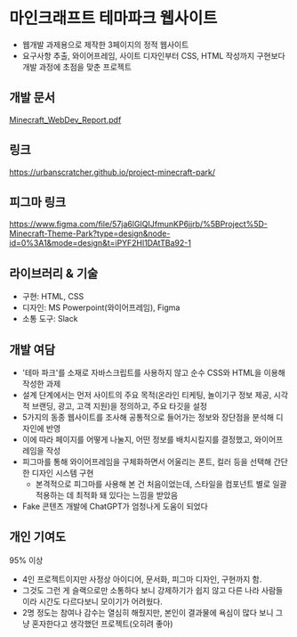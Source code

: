 # 마인크래프트 테마파크 웹사이트
- 웹개발 과제용으로 제작한 3페이지의 정적 웹사이트
- 요구사항 추출, 와이어프레임, 사이트 디자인부터 CSS, HTML 작성까지 구현보다 개발 과정에 초점을 맞춘 프로젝트

## 개발 문서
[Minecraft_WebDev_Report.pdf](https://github.com/urbanscratcher/project-minecraft-park/files/12140175/Report_fin.pdf)

## 링크
https://urbanscratcher.github.io/project-minecraft-park/

## 피그마 링크
https://www.figma.com/file/57ja6lGIQIJfmunKP6jjrb/%5BProject%5D-Minecraft-Theme-Park?type=design&node-id=0%3A1&mode=design&t=iPYF2Hl1DAtTBa92-1

## 라이브러리 & 기술
- 구현: HTML, CSS
- 디자인: MS Powerpoint(와이어프레임), Figma
- 소통 도구: Slack

## 개발 여담
- '테마 파크'를 소재로 자바스크립트를 사용하지 않고 순수 CSS와 HTML을 이용해 작성한 과제
- 설계 단계에서는 먼저 사이트의 주요 목적(온라인 티케팅, 놀이기구 정보 제공, 시각적 브랜딩, 광고, 고객 지원)을 정의하고, 주요 타깃을 설정
- 5가지의 동종 웹사이트를 조사해 공통적으로 들어가는 정보와 장단점을 분석해 디자인에 반영
- 이에 따라 페이지를 어떻게 나눌지, 어떤 정보를 배치시킬지를 결정했고, 와이어프레임을 작성
- 피그마를 통해 와이어프레임을 구체화하면서 어울리는 폰트, 컬러 등을 선택해 간단한 디자인 시스템 구현
  - 본격적으로 피그마를 사용해 본 건 처음이었는데, 스타일을 컴포넌트 별로 일괄 적용하는 데 최적화 돼 있다는 느낌을 받았음
- Fake 콘텐츠 개발에 ChatGPT가 엄청나게 도움이 되었다

## 개인 기여도
95% 이상
- 4인 프로젝트이지만 사정상 아이디어, 문서화, 피그마 디자인, 구현까지 함.
- 그것도 그런 게 슬랙으로만 소통하다 보니 강제하기가 쉽지 않고 다른 나라 사람들이라 시간도 다르다보니 모이기가 어려웠다.
- 2명 정도는 참여나 감수는 열심히 해줬지만, 본인이 결과물에 욕심이 많다 보니 그냥 혼자한다고 생각했던 프로젝트(오히려 좋아)
